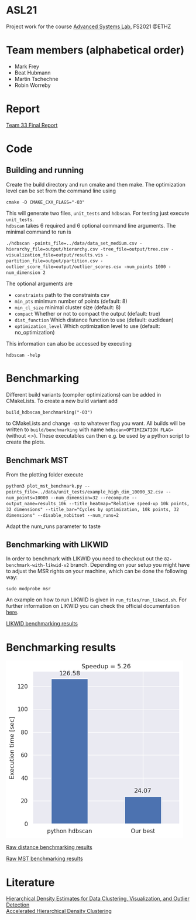 # ASL21
Project work for the course [Advanced Systems Lab](http://www.vvz.ethz.ch/Vorlesungsverzeichnis/lerneinheit.view?lang=en&lerneinheitId=151004&semkez=2021S&ansicht=KATALOGDATEN&), FS2021 @ETHZ

# Team members (alphabetical order)
* Mark Frey
* Beat Hubmann
* Martin Tschechne
* Robin Worreby

# Report
[Team 33 Final Report](/report/33_report.pdf)

# Code

## Building and running
Create the build directory and run cmake and then make. The optimization level can be set from the command line using
```
cmake -D CMAKE_CXX_FLAGS="-O3"
```
This will generate two files, `unit_tests` and `hdbscan`. For testing just execute `unit_tests`.  
`hdbscan` takes 6 required and 6 optional command line arguments. The minimal command to run is
```
./hdbscan -points_file=../data/data_set_medium.csv -hierarchy_file=output/hierarchy.csv -tree_file=output/tree.csv -visualization_file=output/results.vis -partition_file=output/partition.csv -outlier_score_file=output/outlier_scores.csv -num_points 1000 -num_dimension 2
```
The optional arguments are  
* `constraints` path to the constraints csv
* `min_pts` minimum number of points (default: 8)
* `min_cl_size` minimal cluster size (default: 8)
* `compact` Whether or not to compact the output (default: true)
* `dist_function` Which distance function to use (default: euclidean)
* `optimization_level` Which optimization level to use (default: no_optimization)

This information can also be accessed by executing
```
hdbscan -help
```

# Benchmarking
Different build variants (compiler optimizations) can be added in CMakeLists. To create a new build variant add
```
build_hdbscan_benchmarking("-O3")
```
to CMakeLists and change `-O3` to whatever flag you want. All builds will be written to `build/benchmarking` with name `hdbscan<OPTIMIZATION FLAG>` (without <>). These executables can then e.g. be used by a python script to create the plots.

## Benchmark MST
From the plotting folder execute
```
python3 plot_mst_benchmark.py --points_file=../data/unit_tests/example_high_dim_10000_32.csv --num_points=10000 --num_dimension=32 --recompute --output_name=results_10k --title_heatmap="Relative speed-up 10k points, 32 dimensions" --title_bar="Cycles by optimization, 10k points, 32 dimensions" --disable_nobitset --num_runs=2
```
Adapt the num_runs parameter to taste

## Benchmarking with LIKWID

In order to benchmark with LIKWID you need to checkout out the `82-benchmark-with-likwid-v2` branch.
Depending on your setup you might have to adjust the MSR rights on your machine, which can be done the following way:
```
sudo modprobe msr
```

An example on how to run LIKWID is given in `run_files/run_likwid.sh`.
For further information on LIKWID you can check the official documentation [here](https://github.com/RRZE-HPC/likwid/wiki).

[LIKWID benchmarking results](/results/likwid/)

# Benchmarking results

![final comparison](/results/comparison.png "Compared to sklearn-contrib high-perf HDBSCAN")

[Raw distance benchmarking results](/results/distances/)

[Raw MST benchmarking results](/results/mst/)


# Literature
[Hierarchical Density Estimates for Data Clustering, Visualization, and Outlier Detection](https://dl.acm.org/doi/10.1145/2733381)  
[Accelerated Hierarchical Density Clustering](https://arxiv.org/abs/1705.07321)
